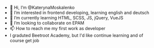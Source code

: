 - 👋 Hi, I’m @KaterynaMoskalenko
- 👀 I’m interested in frontend developing, learning english and deutsch
- 🌱 I’m currently learning HTML, SCSS, JS, jQuery, VueJS
- 💞️ I’m looking to collaborate on EPAM
- 📫 How to reach me my first work as developer
- I graduted Beetroot Academy, but I'd like continue learning and of course get job

<!---
KaterynaMoskalenko/KaterynaMoskalenko is a ✨ special ✨ repository because its `README.md` (this file) appears on your GitHub profile.
You can click the Preview link to take a look at your changes.
https://www.codewars.com/users/KaterynaMoskalenko
--->
